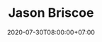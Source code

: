 ---
title     : "Jason Briscoe"
thumbnail : "jason-briscoe"
address   : "https://jasonbriscoe.com"
sitemap   : false
date      : 2020-07-30T08:00:00+07:00
---